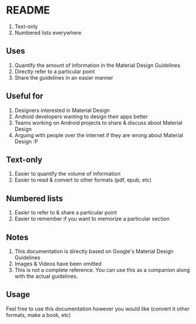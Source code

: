 # README
1. Text-only
2. Numbered lists everywhere

## Uses
1. Quantify the amount of information in the Material Design Guidelines
2. Directly refer to a particular point
3. Share the guidelines in an easier manner

## Useful for
1. Designers interested in Material Design
2. Android developers wanting to design their apps better
3. Teams working on Android projects to share & discuss about Material Design
4. Arguing with people over the internet if they are wrong about Material Design :P

## Text-only
1. Easier to quantify the volume of information
2. Easier to read & convert to other formats (pdf, epub, etc)

## Numbered lists
1. Easier to refer to & share a particular point
2. Easier to remember if you want to memorize a particular section

## Notes
1. This documentation is directly based on Google's Material Design Guidelines
2. Images & Videos have been omitted
3. This is not a complete reference. You can use this as a companion along with the actual guidelines.

## Usage
Feel free to use this documentation however you would like (convert it other formats, make a book, etc)
